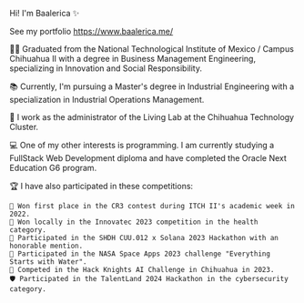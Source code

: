 Hi! I'm Baalerica ✨

See my portfolio
https://www.baalerica.me/

👩‍🎓 Graduated from the National Technological Institute of Mexico / Campus Chihuahua II with a degree in Business Management Engineering, specializing in Innovation and Social Responsibility.

📚 Currently, I'm pursuing a Master's degree in Industrial Engineering with a specialization in Industrial Operations Management.

💼 I work as the administrator of the Living Lab at the Chihuahua Technology Cluster.

💻 One of my other interests is programming. I am currently studying a FullStack Web Development diploma and have completed the Oracle Next Education G6 program.

🏆 I have also participated in these competitions:

    🥇 Won first place in the CR3 contest during ITCH II's academic week in 2022.
    🥇 Won locally in the Innovatec 2023 competition in the health category.
    🏅 Participated in the SHDH CUU.012 x Solana 2023 Hackathon with an honorable mention.
    🚀 Participated in the NASA Space Apps 2023 challenge "Everything Starts with Water".
    🤖 Competed in the Hack Knights AI Challenge in Chihuahua in 2023.
    🛡️ Participated in the TalentLand 2024 Hackathon in the cybersecurity category.
